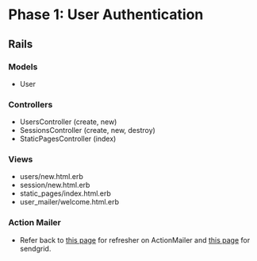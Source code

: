 # Phase 1: User Authentication

## Rails
### Models
* User

### Controllers
* UsersController (create, new)
* SessionsController (create, new, destroy)
* StaticPagesController (index)

### Views
* users/new.html.erb
* session/new.html.erb
* static_pages/index.html.erb
* user_mailer/welcome.html.erb

### Action Mailer
* Refer back to [this page][ActionMailer] for refresher on ActionMailer and
[this page][sendgrid] for sendgrid.

[ActionMailer]: https://github.com/appacademy/rails-curriculum/blob/master/w4d4/mailing-1.md
[sendgrid]: https://github.com/appacademy/capstone-project-curriculum/blob/master/readings/sendgrid.md
